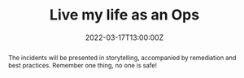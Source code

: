 ---
title: Live my life as an Ops

event: Malt Academy
event_url: https://www.malt-academy.com/malt-academy-all-malt-academies

location: Online

summary: Failure as a source of knowledge. 
abstract: "The incidents will be presented in storytelling, accompanied by remediation and best practices. Remember one thing, no one is safe!"

date: "2022-03-17T13:00:00Z"
date_end: "2022-03-17T14:00:00Z"
all_day: false

publishDate: "2022-02-08T00:00:00Z"

authors: [David Aparicio]
tags: [Cloud, SRE]

featured: false

image:
  caption: 'Image credit: [**Malt Academy**](https://www.malt-academy.com/)'
  focal_point: Right

links:
- icon: pencil-alt
  icon_pack: fas
  name: Register
  url: https://app.livestorm.co/malt-community/vis-ma-vie-dops?type=detailed
url_code: ""
url_pdf: ""
url_slides: "talks/MaltAcademy2022_VisMaVieDOps.pdf"
url_video: "https://www.youtube.com/watch?v=8Tr8xnU_ZHw"

slides: ""
projects: []
---